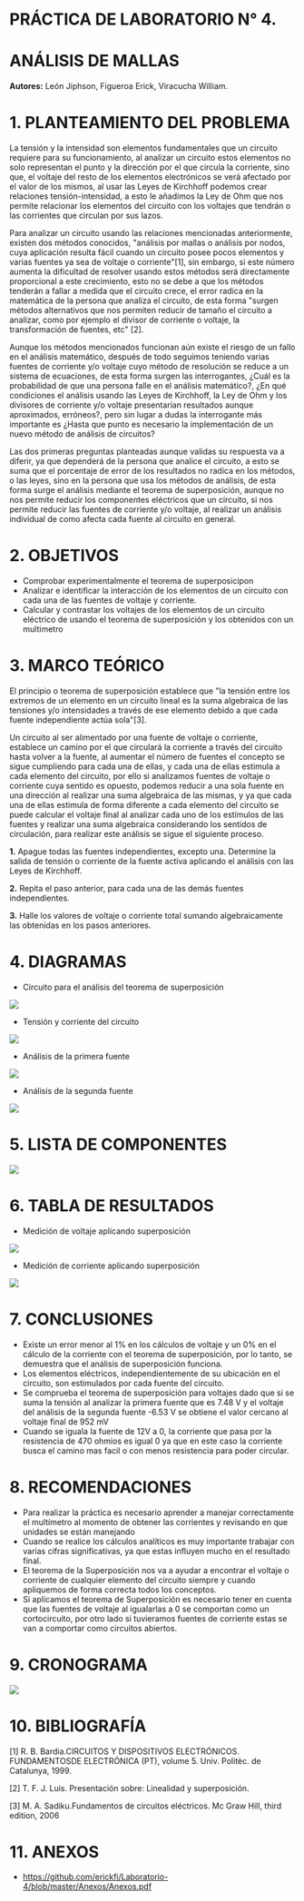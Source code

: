 # PRÁCTICA DE LABORATORIO N° 4.

# ANÁLISIS DE MALLAS

**Autores:** León Jiphson, Figueroa Erick, Viracucha William.

# 1. PLANTEAMIENTO DEL PROBLEMA

La tensión y la intensidad son elementos fundamentales que un circuito requiere para su funcionamiento, al analizar un circuito estos elementos no solo representan el punto y la dirección por el que circula la corriente, sino que, el voltaje del resto de los elementos electrónicos se verá afectado por el valor de los mismos, al usar las Leyes de Kirchhoff podemos crear relaciones tensión-intensidad, a esto le añadimos la Ley de Ohm que nos permite relacionar los elementos del circuito con los voltajes que tendrán o las corrientes que circulan por sus lazos.

Para analizar un circuito usando las relaciones mencionadas anteriormente, existen dos métodos conocidos, "análisis por mallas o análisis por nodos, cuya aplicación resulta fácil cuando un circuito posee pocos elementos y varias fuentes ya sea de voltaje o corriente"[1], sin embargo, si este número aumenta la dificultad de resolver usando estos métodos será directamente proporcional a este crecimiento, esto no se debe a que los métodos tenderán a fallar a medida que el circuito crece, el error radica en la matemática de la persona que analiza el circuito, de esta forma "surgen métodos alternativos que nos permiten reducir de tamaño el circuito a analizar, como por ejemplo el divisor de corriente o voltaje, la transformación de fuentes, etc" [2].

Aunque los métodos mencionados funcionan aún existe el riesgo de un fallo en el análisis matemático, después de todo seguimos teniendo varias fuentes de corriente y/o voltaje cuyo método de resolución se reduce a un sistema de ecuaciones, de esta forma surgen las interrogantes, ¿Cuál es la probabilidad de que una persona falle en el análisis matemático?, ¿En qué condiciones el análisis usando las Leyes de Kirchhoff, la Ley de Ohm y los divisores de corriente y/o voltaje presentarían resultados aunque aproximados, erróneos?, pero sin lugar a dudas la interrogante más importante es ¿Hasta que punto es necesario la implementación de un nuevo método de análisis de circuitos?

Las dos primeras preguntas planteadas aunque validas su respuesta va a diferir, ya que dependerá de la persona que analice el circuito, a esto se suma que el porcentaje de error de los resultados no radica en los métodos, o las leyes, sino en la persona que usa los métodos de análisis, de esta forma surge el análisis mediante el teorema de superposición, aunque no nos permite reducir los componentes eléctricos que un circuito, si nos permite reducir las fuentes de corriente y/o voltaje, al realizar un análisis individual de como afecta cada fuente al circuito en general.



# 2. OBJETIVOS

- Comprobar experimentalmente el teorema de superposicipon 
- Analizar e identificar la interacción de los elementos de un circuito con cada una de las fuentes de voltaje y corriente.
- Calcular y contrastar los voltajes de los elementos de un circuito eléctrico de usando el teorema de superposición y los obtenidos con un multimetro

# 3. MARCO TEÓRICO

El principio o teorema de superposición establece que "la tensión entre los extremos de un elemento en un circuito lineal es la suma algebraica de las tensiones y/o intensidades a través de ese elemento debido a que cada fuente independiente actúa sola"[3].

Un circuito al ser alimentado por una fuente de voltaje o corriente, establece un camino por el que circulará la corriente a través del circuito hasta volver a la fuente, al aumentar el número de fuentes el concepto se sigue cumpliendo para cada una de ellas, y cada una de ellas estimula a cada elemento del circuito, por ello si analizamos fuentes de voltaje o corriente cuya sentido es opuesto, podemos reducir a una sola fuente en una dirección al realizar una suma algebraica de las mismas, y ya que cada una de ellas estimula de forma diferente a cada elemento del circuito se puede calcular el voltaje final al analizar cada uno de los estímulos de las fuentes y realizar una suma algebraica considerando los sentidos de circulación, para realizar este análisis se sigue el siguiente proceso.

**1.**	Apague todas las fuentes independientes, excepto una. Determine la salida de tensión o corriente de la fuente activa aplicando el análisis con las Leyes de Kirchhoff.

**2.**	Repita el paso anterior, para cada una de las demás fuentes independientes.

**3.**	Halle los valores de voltaje o corriente total sumando algebraicamente las obtenidas en los pasos anteriores.

# 4. DIAGRAMAS

- Circuito para el análisis del teorema de superposición

![](https://github.com/erickfi/Laboratorio-4/blob/master/img/diagrama-4.PNG)

- Tensión y corriente del circuito 

![](https://github.com/erickfi/Laboratorio-4/blob/master/img/Thinker%204.1.png)

- Análisis de la primera fuente

![](https://github.com/erickfi/Laboratorio-4/blob/master/img/Thinker%204.2.png)

- Análisis de la segunda fuente

![](https://github.com/erickfi/Laboratorio-4/blob/master/img/thinker%204.3.png)

# 5. LISTA DE COMPONENTES

![](https://github.com/erickfi/Laboratorio-4/blob/master/img/materiales-4.PNG)

# 6. TABLA DE RESULTADOS

- Medición de voltaje aplicando superposición

![](https://github.com/erickfi/Laboratorio-4/blob/master/img/Tabla%20de%20voltajes.PNG)

- Medición de corriente aplicando superposición

![](https://github.com/erickfi/Laboratorio-4/blob/master/img/Tabla%20corrientes.PNG)

# 7. CONCLUSIONES
- Existe un error menor al 1% en los cálculos de voltaje y un 0% en el cálculo de la corriente con el teorema de superposición, por lo tanto, se demuestra que el análisis de superposición funciona.
- Los elementos eléctricos, independientemente de su ubicación en el circuito, son estimulados por cada fuente del circuito.
- Se comprueba el teorema de superposición para voltajes  dado que si se suma la tensión al analizar la primera fuente que es  7.48  V y el voltaje del análisis de la segunda fuente -6.53 V se obtiene el  valor cercano al voltaje final de 952 mV
- Cuando se iguala la fuente de 12V a 0, la corriente que pasa por la resistencia de 470 ohmios es igual 0 ya que en este caso la corriente busca el camino mas facil o con menos resistencia para poder circular.

# 8. RECOMENDACIONES

- Para realizar la práctica es necesario aprender a manejar correctamente el multímetro al momento de obtener las corrientes y revisando en que unidades se están manejando
- Cuando se realice los cálculos analíticos es muy importante trabajar con varias cifras significativas, ya que estas influyen mucho en el resultado final.
- El teorema de la Superposición nos va a ayudar a encontrar el voltaje o corriente de cualquier elemento del circuito siempre y cuando apliquemos de forma correcta todos los conceptos. 
- Si aplicamos el teorema de Superposición es necesario tener en cuenta que las fuentes de voltaje al igualarlas a 0 se comportan como un cortocircuito, por otro lado si tuvieramos fuentes de corriente estas se van a comportar como circuitos abiertos.


# 9. CRONOGRAMA 

![](img/cronograma-practica-4.PNG)

# 10. BIBLIOGRAFÍA

[1] R. B. Bardia.CIRCUITOS Y DISPOSITIVOS ELECTRÓNICOS. FUNDAMENTOSDE ELECTRÓNICA (PT), volume 5. Univ. Politèc. de Catalunya, 1999.

[2] T. F. J. Luis. Presentación sobre: Linealidad y superposición.

[3] M. A. Sadiku.Fundamentos de circuitos eléctricos. Mc Graw Hill, third edition, 2006

# 11. ANEXOS

- https://github.com/erickfi/Laboratorio-4/blob/master/Anexos/Anexos.pdf
